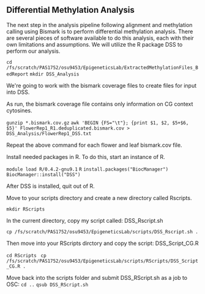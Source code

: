 ## Differential Methylation Analysis

The next step in the analysis pipeline following alignment and methylation calling using Bismark is to perform differential methylation analysis.
There are several pieces of software available to do this analysis, each with their own limitations and assumptions.
We will utilize the R package DSS to perform our analysis.

```cd /fs/scratch/PAS1752/osu9453/EpigeneticsLab/ExtractedMethylationFiles_BedReport```
```mkdir DSS_Analysis```

We're going to work with the bismark coverage files to create files for input into DSS.

As run, the bismark coverage file contains only information on CG context cytosines.

```gunzip *.bismark.cov.gz```
```awk 'BEGIN {FS="\t"}; {print $1, $2, $5+$6, $5}' FlowerRep1_R1.deduplicated.bismark.cov > DSS_Analysis/FlowerRep1_DSS.txt```

Repeat the above command for each flower and leaf bismark.cov file.

Install needed packages in R. To do this, start an instance of R.

```module load R/0.4.2-gnu9.1```
```R```
```install.packages("BiocManager")```
```BiocManager::install("DSS")```

After DSS is installed, quit out of R.

Move to your scripts directory and create a new directory called Rscripts.

```mkdir RScripts```

In the current directory, copy my script called: DSS_Rscript.sh

```cp /fs/scratch/PAS1752/osu9453/EpigeneticsLab/scripts/DSS_Rscript.sh .```

Then move into your RScripts dirctory and copy the script: DSS_Script_CG.R

```cd RScripts ```
```cp /fs/scratch/PAS1752/osu9453/EpigeneticsLab/scripts/RScripts/DSS_Script_CG.R .```

Move back into the scripts folder and submit DSS_RScript.sh as a job to OSC:
```cd ..```
```qsub DSS_RScript.sh```
